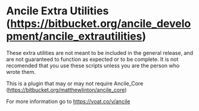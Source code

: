 # Ancile Extra Utilities (https://bitbucket.org/ancile_development/ancile_extrautilities)
These extra utilities are not meant to be included in the general release, and are not guaranteed to function as expected or to be complete.
It is not recomended that you use these scripts unless you are the person who wrote them.

This is a plugin that may or may not require Ancile_Core (https://bitbucket.org/matthewlinton/ancile_core) 

For more information go to https://voat.co/v/ancile